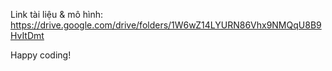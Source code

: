 Link tài liệu & mô hình: https://drive.google.com/drive/folders/1W6wZ14LYURN86Vhx9NMQqU8B9HvItDmt

Happy coding!
